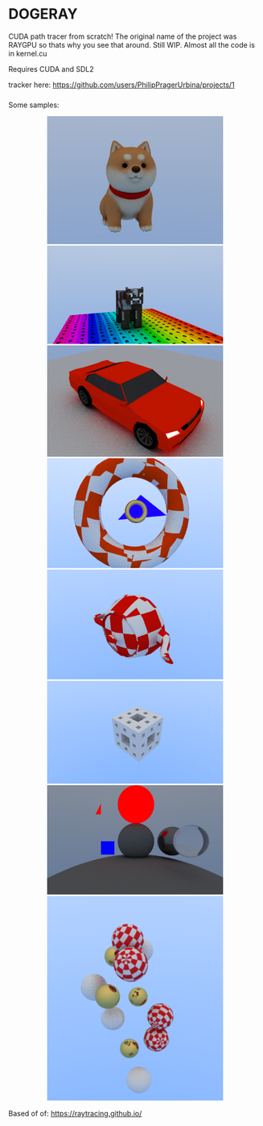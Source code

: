 # DOGERAY
CUDA path tracer from scratch!
The original name of the project was RAYGPU so thats why you see that around.
Still WIP.
Almost all the code is in kernel.cu

Requires CUDA and SDL2


tracker here: https://github.com/users/PhilipPragerUrbina/projects/1
###
Some samples:
<p align="center">
   <img src="images/doge.JPG" width="350" title="Dog Test">
  <img src="images/cow.PNG" width="350" title="Cow Test">
   <img src="images/car.png" width="350" title="car Test">
   <img src="images/torus.png" width="350" title="torus Test">
   <img src="images/teapot.png" width="350" title="teapot Test">
    <img src="images/sponge.png" width="350" title="menger sponge Test">
     <img src="images/balls2.png" width="350" title="sphere Test">
   <img src="images/balls.png" width="350" title="sphere Test">
  
</p>

Based of of: https://raytracing.github.io/
